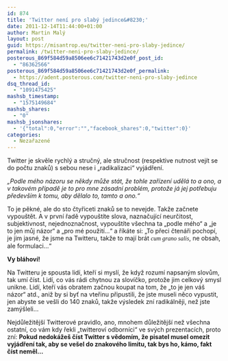 ```yaml
---
id: 874
title: 'Twitter není pro slabý jedince&#8230;'
date: 2011-12-14T11:44:00+01:00
author: Martin Malý
layout: post
guid: https://misantrop.eu/twitter-neni-pro-slaby-jedince/
permalink: /twitter-neni-pro-slaby-jedince/
posterous_869f584d59a8506ee6c71421743d2e0f_post_id:
  - "86362566"
posterous_869f584d59a8506ee6c71421743d2e0f_permalink:
  - https://adent.posterous.com/twitter-neni-pro-slaby-jedince
dsq_thread_id:
  - "1091475425"
mashsb_timestamp:
  - "1575149684"
mashsb_shares:
  - "0"
mashsb_jsonshares:
  - '{"total":0,"error":"","facebook_shares":0,"twitter":0}'
categories:
  - Nezařazené
---
```

Twitter je skvěle rychl&yacute; a stručn&yacute;, ale stručnost (respektive nutnost vej&iacute;t se do počtu znaků) s sebou nese i &#8222;radikalizaci&#8220; vyj&aacute;dřen&iacute;.

_&#8222;Podle m&eacute;ho n&aacute;zoru se někdy může st&aacute;t, že tohle zař&iacute;zen&iacute; uděl&aacute; to a ono, a v takov&eacute;m př&iacute;padě je to pro mne z&aacute;sadn&iacute; probl&eacute;m, protože j&aacute; jej potřebuju předev&scaron;&iacute;m k tomu, aby dělalo to, tamto a ono.&#8220;_ 

To je pěkn&eacute;, ale do sto čtyřiceti znaků se to nevejde. Takže začnete vypou&scaron;tět. A v prvn&iacute; řadě vypou&scaron;t&iacute;te slova, naznačuj&iacute;c&iacute; neurčitost, subjektivnost, nejednoznačnost, vypou&scaron;t&iacute;te v&scaron;echna ta &#8222;podle m&eacute;ho&#8220; a &#8222;je to jen můj n&aacute;zor&#8220; a &#8222;pro m&eacute; použit&iacute;&#8230;&#8220; a ř&iacute;k&aacute;te si: &#8222;To přeci čten&aacute;ři pochop&iacute;, je jim jasn&eacute;, že jsme na Twitteru, takže to maj&iacute; br&aacute;t _<span style="font-family: mceinline;">cum grano salis</span>_, ne obsah, ale formulaci&#8230;&#8220;

**Vy bl&aacute;hov&iacute;!**

Na Twitteru je spousta lid&iacute;, kteř&iacute; si mysl&iacute;, že když rozum&iacute; napsan&yacute;m slovům, tak um&iacute; č&iacute;st. Lid&iacute;, co v&aacute;s r&aacute;di chytnou za slov&iacute;čko, protože jim celkov&yacute; smysl unikne. Lid&iacute;, kteř&iacute; v&aacute;s obratem začnou koupat na tom, že &#8222;to je jen v&aacute;&scaron; n&aacute;zor&#8220; atd., aniž by si byť na vteřinu připustili, že jste museli něco vypustit, jen abyste se ve&scaron;li do 140 znaků, takže v&yacute;sledek zn&iacute; radik&aacute;lněji, než jste zam&yacute;&scaron;leli&#8230;

Nejdůležitěj&scaron;&iacute; Twitterov&eacute; pravidlo, ano, mnohem důležitěj&scaron;&iacute; než v&scaron;echna ostatn&iacute;, co v&aacute;m kdy řekli &#8222;twitterov&iacute; odborn&iacute;ci&#8220; ve sv&yacute;ch prezentac&iacute;ch, proto zn&iacute;: **Pokud nedok&aacute;že&scaron; č&iacute;st Twitter s vědom&iacute;m, že pisatel musel omezit vyj&aacute;dřen&iacute; tak, aby se ve&scaron;el do znakov&eacute;ho limitu, tak bys ho, k&aacute;mo, fakt č&iacute;st neměl&#8230;**